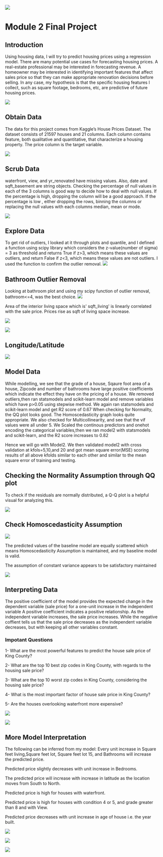 ![](images/kinghouse.jpg)
# Module 2 Final Project


## Introduction

Using housing data, I will try to predict housing prices using a regression model. There are many potential use cases for forecasting housing prices. A real-estate professional may be interested in forecasting revenue. A homeowner may be interested in identifying important features that affect sales price so that they can make appropriate renovation decisions before selling. In any case, my hypothesis is that the specific housing features I collect, such as square footage, bedrooms, etc, are predictive of future housing prices.


![](images/osemn.png)

## Obtain Data
The data for this project comes from Kaggle’s House Prices Dataset. The dataset consists of 21597 houses and 21 columns. Each column contains feature, both qualitative and quantitative, that characterize a housing property. The price column is the target variable.


![](images/databefore.png)
## Scrub Data
waterfront, view, and yr_renovated have missing values. Also, date and sqft_basement are string objects. Checking the percentage of null values in each of the 3 columns is good way to decide how to deal with null values. If the percentage is high, dropping the column will be a good approach. If the percentage is low , either dropping the rows, binning the columns or replacing the null values with each columns median, mean or mode.

![](images/caterogic.png)

## Explore Data

To get rid of outliers, I looked at it through plots and quantile, and I  defined a function using scipy library which considers the z-value(number of sigma) = 3 as threshold and returns True if z>3, which means these values are outliers, and return False if z<3, which means these values are not outliers. I used the function to confirm the outlier removal.
![](images/outliersremoved.png)

## Bathroom Outlier Removal
Looking at bathroom plot and using my scipy function of outlier removal, bathroom<=4, was the best choice.
![](images/bathroom.png)

Area of the interior living space which is' sqft_living' is linearly correlated with the sale price. Prices rise as sqft of living space increase.

![](images/sqftliving.png)

![](images/download(1).png)

## Longitude/Latitude

![](images/longlat.png)


## Model Data

While modelling, we see that the grade of a house, Sqaure foot area of a house, Zipcode and number of bathrooms have large positive coefficients which indicate the effect they have on the pricing of a house. We removed outliers,then ran statsmodels and scikit-learn model and remove variables which have p>0.05 using stepwise method. We again ran statsmodels and scikit-learn model and get R2 score of 0.67 When checking for Normality, the QQ plot looks good. The Homoscedasticity graph looks quite appropriate. We also checked for Multicollinearity, and see that the vif values were all under 5. We Scaled the continous predictors and onehot encoding the categorical variables,then we ran model2 with statsmodels and scikit-learn, and the R2 score increases to 0.82

Hence we will go with Model2. We then validated model2 with cross validation at kfols=5,10,and 20 and got mean square error(MSE) scoring results of all above kfolds similar to each other and similar to the mean square error of training and testing.

##  Checking the Normality Assumption through QQ plot
To check if the residuals are normally distributed, a Q-Q plot is a helpful visual for analyzing this.

![](images/qqplot.png)

## Check Homoscedasticity Assumption

![](images/predictresidual.png)

The predicted values of the baseline model are equally scattered which means Homoscedasticity Assumption is maintained, and my baseline model is valid.

The assumption of constant variance appears to be satisfactory maintained

![](images/truepredictfit.png)

## Interpreting Data
The positive coefficient of the model provides the expected change in the dependent variable (sale price) for a one-unit increase in the independent variable A positive coefficient indicates a positive relationship. As the independent variable increases, the sale price increases. While the negative coffient tells us that the sale price decreases as the independent variable decreases, but with keeping all other variables constant.

### Impotant Questions

1- What are the most powerful features to predict the house sale price of King County?

2- What are the top 10 best zip codes in King County, with regards to the housing sale price?

3- What are the top 10 worst zip codes in King County, considering the housing sale price?

4- What is the most important factor of house sale price in King County?

5- Are the houses overlooking waterfront more expensive?

![](images/top10zip.png)

![](images/bottom10zip.png)

## More Model Interpretation
The following can be inferred from my model:
Every unit increase in Square feet living,Square feet lot, Square feet lot 15, and Bathrooms will increase the predicted price.

Predicted price slightly decreases with unit increase in Bedrooms.

The predicted price will increase with increase in latitude as the location moves from South to North.

Predicted price is high for houses with waterfront.

Predicted price is high for houses with condition 4 or 5, and grade greater than 8 and with View.

Predicted price decreases with unit increase in age of house i.e. the year built.

![](images/grade.png)

![](images/latitude.png)


![](images/waterfront.png)

